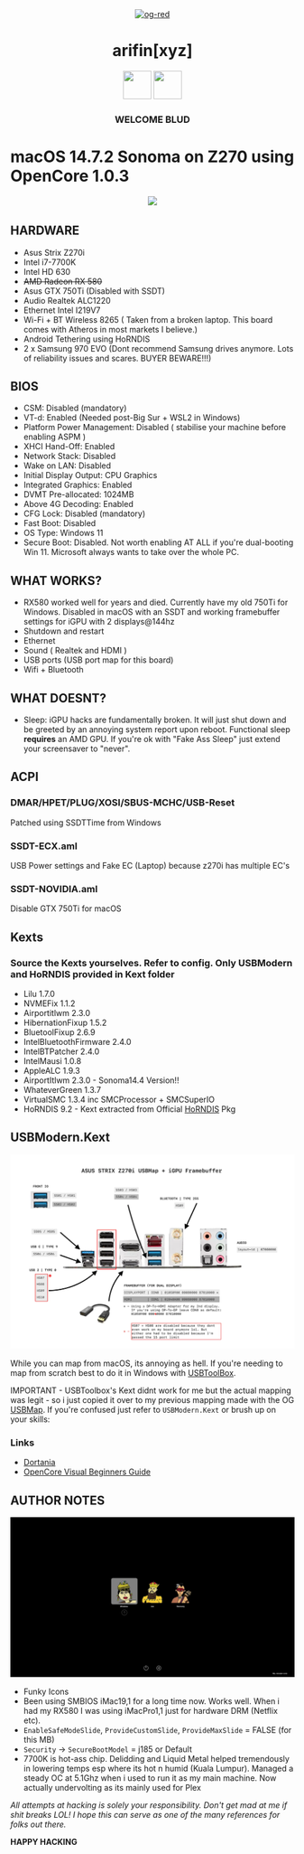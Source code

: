 <div align="center">
 <a href="https://arifin.xyz"
><img src="https://i.ibb.co/284vy3R/og-red.png" alt="og-red" width="200"></a>
 </a>
 <h1>arifin[xyz]</h1>

</div>

<div align="center">

<img src="./img/invisibleman.avifs" width=50 height=50/>
<img src="https://i.gifer.com/T3IX.gif" width=50 height=50/>

<h3>WELCOME BLUD</h3>

</div>

# macOS 14.7.2 Sonoma on Z270 using OpenCore 1.0.3

<p align="center">
<img width="128" src="img/sonoma.avif">
</p>

## HARDWARE

* Asus Strix Z270i
* Intel i7-7700K
* Intel HD 630
* ~~AMD Radeon RX 580~~
* Asus GTX 750Ti (Disabled with SSDT)
* Audio Realtek ALC1220
* Ethernet Intel I219V7
* Wi-Fi + BT Wireless 8265 ( Taken from a broken laptop. This board comes with Atheros in most markets I believe.)
* Android Tethering using HoRNDIS
* 2 x Samsung 970 EVO (Dont recommend Samsung drives anymore. Lots of reliability issues and scares. BUYER BEWARE!!!)

## BIOS

* CSM: Disabled (mandatory)
* VT-d: Enabled (Needed post-Big Sur + WSL2 in Windows)
* Platform Power Management: Disabled ( stabilise your machine before enabling ASPM )
* XHCI Hand-Off: Enabled
* Network Stack: Disabled
* Wake on LAN: Disabled
* Initial Display Output: CPU Graphics
* Integrated Graphics: Enabled
* DVMT Pre-allocated: 1024MB
* Above 4G Decoding: Enabled
* CFG Lock: Disabled (mandatory)
* Fast Boot: Disabled
* OS Type: Windows 11
* Secure Boot: Disabled. Not worth enabling AT ALL if you're dual-booting Win 11. Microsoft always wants to take over the whole PC.

## WHAT WORKS?

* RX580 worked well for years and died. Currently have my old 750Ti for Windows. Disabled in
  macOS with an SSDT and working framebuffer settings for iGPU with 2 displays@144hz
* Shutdown and restart
* Ethernet
* Sound ( Realtek and HDMI )
* USB ports (USB port map for this board)
* Wifi + Bluetooth

## WHAT DOESNT?

* Sleep: iGPU hacks are fundamentally broken. It will just shut down and be greeted by an annoying system report upon reboot.
  Functional sleep **requires** an AMD GPU. If you're ok with "Fake Ass Sleep" just extend your screensaver to "never".

## ACPI

### DMAR/HPET/PLUG/XOSI/SBUS-MCHC/USB-Reset

Patched using SSDTTime from Windows

### SSDT-ECX.aml

USB Power settings and Fake EC (Laptop) because z270i has multiple EC's

### SSDT-NOVIDIA.aml

Disable GTX 750Ti for macOS

## Kexts

### Source the Kexts yourselves. Refer to config. Only USBModern and HoRNDIS provided in Kext folder

* Lilu 1.7.0
* NVMEFix 1.1.2
* Airportitlwm 2.3.0
* HibernationFixup 1.5.2
* BluetoolFixup 2.6.9
* IntelBluetoothFirmware 2.4.0
* IntelBTPatcher 2.4.0
* IntelMausi 1.0.8
* AppleALC 1.9.3
* AirportItlwm 2.3.0 - Sonoma14.4 Version!!
* WhateverGreen 1.3.7
* VirtualSMC 1.3.4 inc SMCProcessor + SMCSuperIO
* HoRNDIS 9.2 - Kext extracted from Official [HoRNDIS](https://github.com/jwise/HoRNDIS) Pkg

## USBModern.Kext

![USBMap](img/usbmap.webp)

While you can map from macOS, its annoying as hell. If you're needing to map from scratch best to do it in Windows with
[USBToolBox](https://github.com/USBToolBox/tool).

IMPORTANT - USBToolbox's Kext didnt work for me but the actual mapping was legit - so i just copied it over to my previous mapping made with the OG [USBMap](https://github.com/corpnewt/USBMap). If you're confused just refer to `USBModern.Kext` or brush up on your skills:

### Links

* [Dortania](https://dortania.github.io/Getting-Started-With-ACPI/Universal/rhub.html)
* [OpenCore Visual Beginners Guide](https://chriswayg.gitbook.io/opencore-visual-beginners-guide/alternatives/usb-mapping-on-windows)

## AUTHOR NOTES

![Custom Icons](img/boot.webp)

* Funky Icons
* Been using SMBIOS iMac19,1 for a long time now. Works well. When i had my RX580 I was using iMacPro1,1 just for hardware DRM (Netflix etc).
* `EnableSafeModeSlide`, `ProvideCustomSlide`, `ProvideMaxSlide` = FALSE (for this MB)
* `Security` -> `SecureBootModel` = j185 or Default
* 7700K is hot-ass chip. Delidding and Liquid Metal helped tremendously in lowering temps esp where its hot n humid (Kuala Lumpur). Managed a steady OC at 5.1Ghz when i used to run it as my main machine. Now actually undervolting as its mainly used for Plex

*All attempts at hacking is solely your responsibility. Don't get mad at me if shit breaks LOL!
I hope this can serve as one of the many references for folks out there.*

**HAPPY HACKING**
